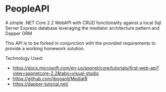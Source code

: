 # PeopleAPI
A simple .NET Core 2.2 WebAPI with CRUD functionality against a local Sql Server Express database leveraging the mediator architecture pattern and Dapper ORM 

This API is to be forked in conjunction with the provided requirements to provide a working homework solution.

Technology Used:
  * https://docs.microsoft.com/en-us/aspnet/core/tutorials/first-web-api?view=aspnetcore-2.2&tabs=visual-studio
  * https://github.com/jbogard/MediatR
  * https://dapper-tutorial.net/
